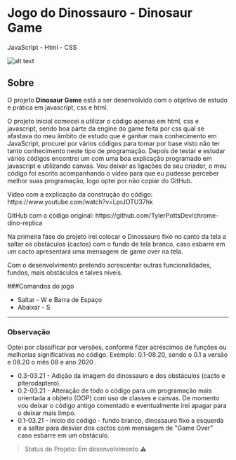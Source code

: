 # Jogo do Dinossauro - Dinosaur Game
JavaScript - Html - CSS

![alt text](https://github.com/imarcaos/Dinosaur-Game/blob/master/img/Dino-game-v01.png?raw=true)

## Sobre

<p>O projeto <strong>Dinosaur Game</strong> está a ser desenvolvido com o objetivo de estudo e prática em javascript, css e html.</p>

<p>O projeto inicial comecei a utilizar o código apenas em html, css e javascript, sendo boa parte da engine do game feita por css qual se afastava do meu âmbito de estudo que é ganhar mais conhecimento em JavaScript, procurei por vários códigos para tomar por base visto não ter tanto conhecimento neste tipo de programação. Depois de testar e estudar vários códigos encontrei um com uma boa explicação programado em javascript e utilizando canvas.
Vou deixar as ligações do seu criador, o meu código foi escrito acompanhando o vídeo para que eu pudesse perceber melhor suas programação, logo optei por não copiar do GitHub.</p>

<p>Vídeo com a explicação da construção do código: https://www.youtube.com/watch?v=LprJOTU37hk</p>
<p>GitHub com o código original: https://github.com/TylerPottsDev/chrome-dino-replica</p>

<p>Na primeira fase do projeto irei colocar o Dinossauro fixo no canto da tela a saltar os obstáculos (cactos) com o fundo de tela branco, caso esbarre em um cacto apresentará uma mensagem de game over na tela.</p>
<p>Com o desenvolvimento pretendo acrescentar outras funcionalidades, fundos, mais obstáculos e talves níveis.<p>

###Comandos do jogo
- Saltar  - W e Barra de Espaço
- Abaixar - S

***
### Observação
 <p>Optei por classificar por versões, conforme fizer acréscimos de funções ou melhorias significativas no código. Exemplo: 0.1-08.20, sendo o 0.1 a versão e 08.20 o mês 08 e ano 2020 .<p>
 
- 0.3-03.21 - Adição da imagem do dinossauro e dos obstáculos (cacto e piterodaptero).
- 0.2-03.21 - Alteração de todo o código para um programação mais orientada a objteto (OOP) com uso de classes e canvas. De momento vou deixar o código antigo comentado e eventualmente irei apagar para o deixar mais limpo.
- 0.1-03.21 - Início do código - fundo branco, dinossauro fixo a esquerda e a saltar para desviar dos cactos com mensagem de "Game Over" caso esbarre em um obstáculo.


> Status do Projeto: Em desenvolvimento :warning: